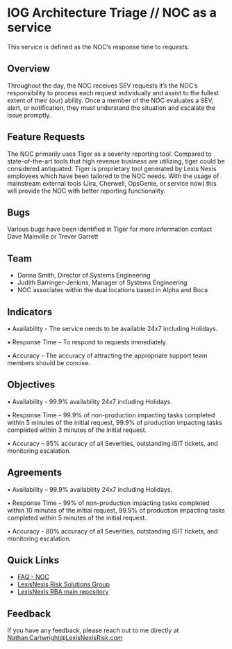 
# IOG Architecture Triage // NOC as a service

This service is defined as the NOC’s response time to requests.


## Overview

Throughout the day, the NOC receives SEV requests it’s the NOC’s responsibility to process each request individually and assist to the fullest extent of their (our) ability. Once a member of the NOC evaluates a SEV, alert, or notification, they must understand the situation and escalate the issue promptly.
## Feature Requests
The NOC primarily uses Tiger as a severity reporting tool. Compared to state-of-the-art tools that high revenue business are utilizing, tiger could be considered antiquated. Tiger is proprietary tool generated by Lexis Nexis employees which have been tailored to the NOC needs. With the usage of mainstream external tools (Jira, Cherwell, OpsGenie, or service now) this will provide the NOC with better reporting functionality.   
## Bugs

Various bugs have been identified in Tiger for more information contact Dave Mainville or Trever Garrett



## Team

- Donna Smith, Director of Systems Engineering
- Judith Barringer-Jenkins, Manager of Systems Engineering
- NOC associates within the dual locations based in Alpha and Boca
## Indicators

•	Availability - The service needs to be available 24x7 including Holidays.

•	Response Time – To respond to requests immediately. 

•	Accuracy - The accuracy of attracting the appropriate support team members should be concise. 

## Objectives

•	Availability - 99.9% availability 24x7 including Holidays.

•	Response Time – 99.9% of non-production impacting tasks completed within 5 minutes of the initial request, 99.9% of production impacting tasks completed within 3 minutes of the initial request. 

•	Accuracy – 95% accuracy of all Severities, outstanding iSIT tickets, and monitoring escalation. 

## Agreements


•	Availability – 99.9% availability 24x7 including Holidays. 

•	Response Time – 99% of non-production impacting tasks completed within 10 minutes of the initial request, 99.9% of production impacting tasks completed within 5 minutes of the initial request.

•	Accuracy - 80% accuracy of all Severities, outstanding iSIT tickets, and monitoring escalation.

## Quick Links

 - [FAQ - NOC](https://confluence.rsi.lexisnexis.com/pages/viewpage.action?spaceKey=NW&title=NOC+Self+Service+Page)
 - [LexisNexis Risk Solutions Group](https://risk.lexisnexis.com/)
 - [LexisNexis RBA main repository](https://github.com/LexisNexis-RBA)


## Feedback

If you have any feedback, please reach out to me directly at Nathan.Cartwright@LexisNexisRisk.com
